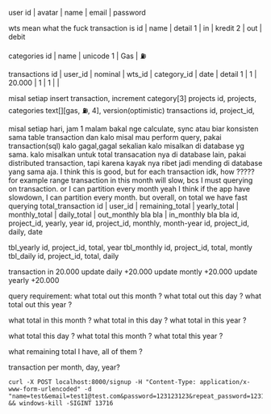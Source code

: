 
user
id | avatar | name | email | password

wts mean what the fuck transaction is
id | name | detail
1  | in   | kredit
2  | out  | debit

categories
id | name | unicode
1  | Gas  | ⛽

transactions
id | user_id  | nominal | wts_id | category_id | date | detail
1  |     1    | 20.000  | 1      | 1           |      | 

misal
setiap insert transaction, increment category[3]
projects
id, projects, categories text[][gas, ⛽, 4], version(optimistic)
transactions
id, project_id, 

misal setiap hari, jam 1 malam bakal nge calculate, sync atau biar konsisten sama table transaction
dan kalo misal mau perform query, pakai transaction(sql) kalo gagal,gagal sekalian kalo misalkan di database yg sama.
kalo misalkan untuk total transacation nya di database lain, pakai distributed transaction, tapi karena kayak nya ribet jadi mending di database yang sama aja.
I think this is good, but for each transaction idk, how ?????
for example range transaction in this month will slow, bcs I must querying on transaction. or I can partition every month
yeah I think if the app have slowdown, I can partition every month. 
but overall, on total we have fast querying
total_transaction
id | user_id | remaining_total | yearly_total | monthly_total | daily_total | out_monthly bla bla | in_monthly bla bla
id, project_id, yearly, year
id, project_id, monthly, month-year
id, project_id, daily, date

tbl_yearly
id, project_id, total, year
tbl_monthly
id, project_id, total, montly
tbl_daily
id, project_id, total, daily

transaction in 20.000
update daily +20.000
update montly +20.000
update yearly +20.000


query requirement:
what total out this month ?
what total out this day ?
what total out this year ?

what total in this month ?
what total in this day ?
what total in this year ?

what total this day ?
what total this month ?
what total this year ?

what remaining total I have, all of them ?

transaction per month, day, year?


```
curl -X POST localhost:8000/signup -H "Content-Type: application/x-www-form-urlencoded" -d "name=test&email=test1@test.com&password=123123123&repeat_password=123123123" && windows-kill -SIGINT 13716
```